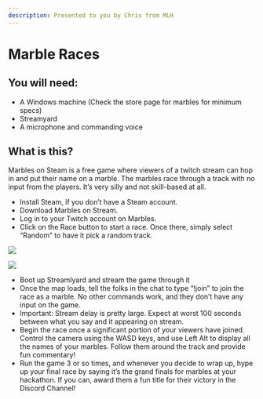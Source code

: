 ```yaml
---
description: Presented to you by Chris from MLH
---
```


# Marble Races

## You will need:

* A Windows machine (Check the store page for marbles for minimum specs)
* Streamyard
* A microphone and commanding voice

## What is this?

Marbles on Steam is a free game where viewers of a twitch stream can hop in and put their name on a marble. The marbles race through a track with no input from the players. It’s very silly and not skill-based at all.

* Install Steam, if you don’t have a Steam account.
* Download Marbles on Stream.
* Log in to your Twitch account on Marbles.
* Click on the Race button to start a race. Once there, simply select “Random” to have it pick a random track.

![](https://lh6.googleusercontent.com/TqhwtQe2fRC2v7NaGMmMdxR7VNq72SnDt7jOO2HQ5kODYjf1JA\_Cb5Wq9mdNzKZHBdBTZ57dqtCGFD6BTdf8ME3vzdohVRGPPCJWPgit8mG8XNGyMoLjwFSOkv7g-eDMZvnZ6TJG)

![](https://lh6.googleusercontent.com/LELUT-Rusaz9msgXlKKQqePEFaZ9uoCoftSp7YqslHHnqaK5e1lXkwMIOqY48GO2fkUIyFzaWUt6ZAits2Z4uNp71XWj0QQtLsxDwSuG5QNxVuhoOL7OWH\_4B\_8HPB2YMF2jwYS9)

* Boot up Streamlyard and stream the game through it
* Once the map loads, tell the folks in the chat to type “!join” to join the race as a marble. No other commands work, and they don’t have any input on the game.
* Important: Stream delay is pretty large. Expect at worst 100 seconds between what you say and it appearing on stream.
* Begin the race once a significant portion of your viewers have joined. Control the camera using the WASD keys, and use Left Alt to display all the names of your marbles. Follow them around the track and provide fun commentary!
* Run the game 3 or so times, and whenever you decide to wrap up, hype up your final race by saying it’s the grand finals for marbles at your hackathon. If you can, award them a fun title for their victory in the Discord Channel!
